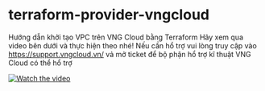 ﻿# terraform-provider-vngcloud
Hướng dẫn khởi tạo VPC trên VNG Cloud bằng Terraform
Hãy xem qua video bên dưới và thực hiện theo nhé! Nếu cần hổ trợ vui lòng truy cập vào https://support.vngcloud.vn/ vả mở ticket để bộ phận hổ trợ kĩ thuật VNG Cloud có thể hổ trợ

[![Watch the video](https://i.stack.imgur.com/Vp2cE.png)](https://youtu.be/tU5lFWXRubI)
